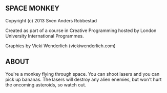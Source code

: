 SPACE MONKEY
-------------

Copyright (c) 2013 Sven Anders Robbestad

Created as part of a course in Creative Programming hosted by 
London University International Programmes.

Graphics by Vicki Wenderlich (vickiwenderlich.com)

ABOUT
-------------
You're a monkey flying through space. 
You can shoot lasers and you can pick up bananas. The lasers will destroy
any alien enemies, but won't hurt the oncoming asteroids, so watch out.
